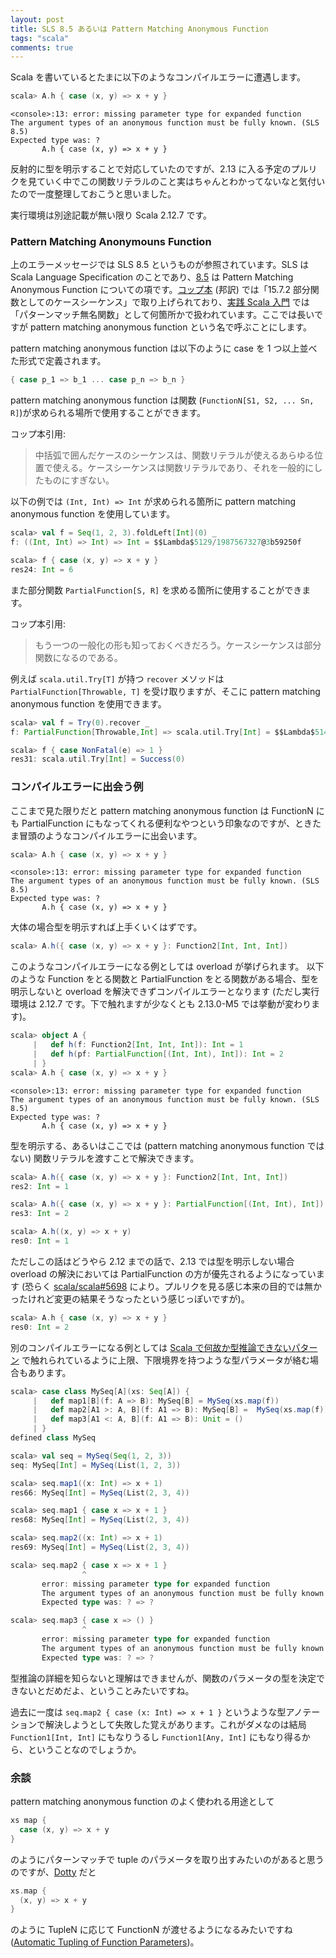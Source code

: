 ```yaml
---
layout: post
title: SLS 8.5 あるいは Pattern Matching Anonymous Function
tags: "scala"
comments: true
---
```


Scala を書いているとたまに以下のようなコンパイルエラーに遭遇します。

```scala
scala> A.h { case (x, y) => x + y }
```

```
<console>:13: error: missing parameter type for expanded function
The argument types of an anonymous function must be fully known. (SLS 8.5)
Expected type was: ?
       A.h { case (x, y) => x + y }
```

反射的に型を明示することで対応していたのですが、2.13 に入る予定のプルリクを見ていく中でこの関数リテラルのこと実はちゃんとわかってないなと気付いたので一度整理しておこうと思いました。

実行環境は別途記載が無い限り Scala 2.12.7 です。

### Pattern Matching Anonymouns Function

上のエラーメッセージでは SLS 8.5 というものが参照されています。SLS は Scala Language Specification のことであり、[8.5][1] は Pattern Matching Anonymous Function についての項です。[コップ本][5] (邦訳) では「15.7.2 部分関数としてのケースシーケンス」で取り上げられており、[実践 Scala 入門][4] では「パターンマッチ無名関数」として何箇所かで扱われています。ここでは長いですが pattern matching anonymous function という名で呼ぶことにします。

pattern matching anonymous function は以下のように case を 1 つ以上並べた形式で定義されます。

```scala
{ case p_1 => b_1 ... case p_n => b_n }
```

pattern matching anonymous function は関数 (`FunctionN[S1, S2, ... Sn, R]`)が求められる場所で使用することができます。

コップ本引用:

> 中括弧で囲んだケースのシーケンスは、関数リテラルが使えるあらゆる位置で使える。ケースシーケンスは関数リテラルであり、それを一般的にしたものにすぎない。

以下の例では `(Int, Int) => Int` が求められる箇所に pattern matching anonymous function を使用しています。

```scala
scala> val f = Seq(1, 2, 3).foldLeft[Int](0) _
f: ((Int, Int) => Int) => Int = $$Lambda$5129/1987567327@3b59250f

scala> f { case (x, y) => x + y }
res24: Int = 6
```

また部分関数 `PartialFunction[S, R]` を求める箇所に使用することができます。

コップ本引用:

> もう一つの一般化の形も知っておくべきだろう。ケースシーケンスは部分関数になるのである。

例えば `scala.util.Try[T]` が持つ `recover` メソッドは `PartialFunction[Throwable, T]` を受け取りますが、そこに pattern matching anonymous function を使用できます。

```scala
scala> val f = Try(0).recover _
f: PartialFunction[Throwable,Int] => scala.util.Try[Int] = $$Lambda$5149/981747008@84367a

scala> f { case NonFatal(e) => 1 }
res31: scala.util.Try[Int] = Success(0)
```

### コンパイルエラーに出会う例

ここまで見た限りだと pattern matching anonymous function は FunctionN にも PartialFunction にもなってくれる便利なやつという印象なのですが、ときたま冒頭のようなコンパイルエラーに出会います。

```scala
scala> A.h { case (x, y) => x + y }
```

```
<console>:13: error: missing parameter type for expanded function
The argument types of an anonymous function must be fully known. (SLS 8.5)
Expected type was: ?
       A.h { case (x, y) => x + y }
```

大体の場合型を明示すれば上手くいくはずです。

```scala
scala> A.h({ case (x, y) => x + y }: Function2[Int, Int, Int])
```

このようなコンパイルエラーになる例としては overload が挙げられます。
以下のような Function をとる関数と PartialFunction をとる関数がある場合、型を明示しないと overload を解決できずコンパイルエラーとなります (ただし実行環境は 2.12.7 です。下で触れますが少なくとも 2.13.0-M5 では挙動が変わります)。

```scala
scala> object A {
     |   def h(f: Function2[Int, Int, Int]): Int = 1
     |   def h(pf: PartialFunction[(Int, Int), Int]): Int = 2
     | }
scala> A.h { case (x, y) => x + y }
```

```
<console>:13: error: missing parameter type for expanded function
The argument types of an anonymous function must be fully known. (SLS 8.5)
Expected type was: ?
       A.h { case (x, y) => x + y }
```

型を明示する、あるいはここでは (pattern matching anonymous function ではない) 関数リテラルを渡すことで解決できます。

```scala
scala> A.h({ case (x, y) => x + y }: Function2[Int, Int, Int])
res2: Int = 1

scala> A.h({ case (x, y) => x + y }: PartialFunction[(Int, Int), Int])
res3: Int = 2

scala> A.h((x, y) => x + y)
res0: Int = 1
```

ただしこの話はどうやら 2.12 までの話で、2.13 では型を明示しない場合 overload の解決においては PartialFunction の方が優先されるようになっています (恐らく [scala/scala#5698][2] により。プルリクを見る感じ本来の目的では無かったけれど変更の結果そうなったという感じっぽいですが)。

```scala
scala> A.h { case (x, y) => x + y }
res0: Int = 2
```

別のコンパイルエラーになる例としては [Scala で何故か型推論できないパターン][8] で触れられているように上限、下限境界を持つような型パラメータが絡む場合もあります。

```scala
scala> case class MySeq[A](xs: Seq[A]) {
     |   def map1[B](f: A => B): MySeq[B] = MySeq(xs.map(f))
     |   def map2[A1 >: A, B](f: A1 => B): MySeq[B] =  MySeq(xs.map(f))
     |   def map3[A1 <: A, B](f: A1 => B): Unit = ()
     | }
defined class MySeq

scala> val seq = MySeq(Seq(1, 2, 3))
seq: MySeq[Int] = MySeq(List(1, 2, 3))

scala> seq.map1((x: Int) => x + 1)
res66: MySeq[Int] = MySeq(List(2, 3, 4))

scala> seq.map1 { case x => x + 1 }
res68: MySeq[Int] = MySeq(List(2, 3, 4))

scala> seq.map2((x: Int) => x + 1)
res69: MySeq[Int] = MySeq(List(2, 3, 4))

scala> seq.map2 { case x => x + 1 }
                ^
       error: missing parameter type for expanded function
       The argument types of an anonymous function must be fully known. (SLS 8.5)
       Expected type was: ? => ?

scala> seq.map3 { case x => () }
                ^
       error: missing parameter type for expanded function
       The argument types of an anonymous function must be fully known. (SLS 8.5)
       Expected type was: ? => ?
```

型推論の詳細を知らないと理解はできませんが、関数のパラメータの型を決定できないとだめだよ、ということみたいですね。

過去に一度は `seq.map2 { case (x: Int) => x + 1 }` というような型アノテーションで解決しようとして失敗した覚えがあります。これがダメなのは結局 `Function1[Int, Int]` にもなりうるし `Function1[Any, Int]` にもなり得るから、ということなのでしょうか。

### 余談

pattern matching anonymous function のよく使われる用途として

```scala
xs map {
  case (x, y) => x + y
}
```

のようにパターンマッチで tuple のパラメータを取り出すみたいのがあると思うのですが、[Dotty][6] だと

```scala
xs.map {
  (x, y) => x + y
}
```

のように TupleN に応じて FunctionN が渡せるようになるみたいですね ([Automatic Tupling of Function Parameters][7])。

[1]: https://www.scala-lang.org/files/archive/spec/2.12/08-pattern-matching.html#pattern-matching-anonymous-functions
[2]: https://github.com/scala/scala/pull/5698
[3]: https://github.com/ReactiveX/RxScala/issues/160
[4]: https://www.amazon.co.jp/%E5%AE%9F%E8%B7%B5Scala%E5%85%A5%E9%96%80-%E7%80%AC%E8%89%AF-%E5%92%8C%E5%BC%98/dp/4297101416
[5]: https://www.amazon.co.jp/Scala%E3%82%B9%E3%82%B1%E3%83%BC%E3%83%A9%E3%83%96%E3%83%AB%E3%83%97%E3%83%AD%E3%82%B0%E3%83%A9%E3%83%9F%E3%83%B3%E3%82%B0%E7%AC%AC3%E7%89%88-Martin-Odersky/dp/4844381490
[6]: http://dotty.epfl.ch/
[7]: https://dotty.epfl.ch/docs/reference/auto-parameter-tupling.html
[8]: http://d.hatena.ne.jp/ponkotuy/20131212/1386867686
